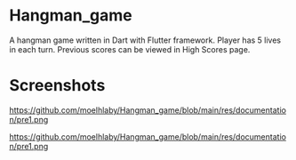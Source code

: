 # Hangman_game
A hangman game written in Dart with Flutter framework. Player has 5 lives in each turn. Previous scores can be viewed in High Scores page.

# Screenshots

https://github.com/moelhlaby/Hangman_game/blob/main/res/documentation/pre1.png

https://github.com/moelhlaby/Hangman_game/blob/main/res/documentation/pre1.png
